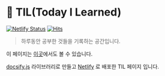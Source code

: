 # 📝 TIL(Today I Learned)

[![Netlify Status](https://api.netlify.com/api/v1/badges/1e35c998-4b16-4905-930a-b3621572c080/deploy-status)](https://app.netlify.com/sites/younho9-til/deploys) [![Hits](https://hits.seeyoufarm.com/api/count/incr/badge.svg?url=https%3A%2F%2Fgithub.com%2Fyounho9%2FTIL)](https://hits.seeyoufarm.com)

> 하루동안 공부한 것들을 기록하는 공간입니다.

이 페이지는 [이곳](http://bit.ly/yh9-TIL)에서도 볼 수 있습니다.

[docsify.js](https://docsify.js.org/#/) 라이브러리로 만들고 [Netlify](https://www.netlify.com/) 로 배포한 TIL 페이지 입니다.
